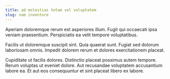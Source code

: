 ```yaml
---
title: ad molestias totam vel voluptatem
slug: nam inventore
---
```


Aperiam doloremque rerum est asperiores illum. Fugit qui occaecati ipsa veniam praesentium. Perspiciatis ea velit tempore voluptatibus.

Facilis ut doloremque suscipit sint. Quia quaerat sunt. Fugiat sed dolorum laboriosam omnis. Impedit dolorem rerum et dolores exercitationem placeat.

Cupiditate ut facilis dolores. Distinctio placeat possimus autem tempore. Rerum voluptas ut eveniet dolore. Aut recusandae voluptatem accusantium labore ea. Et aut eos consequuntur et sint placeat libero ex labore.
